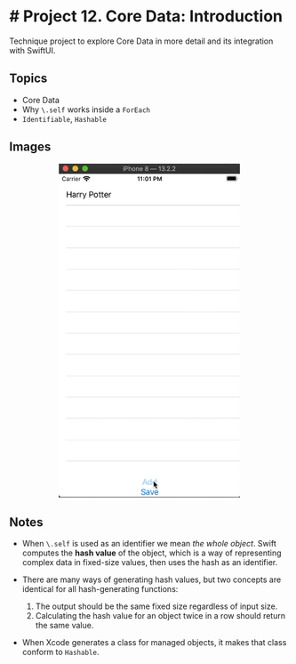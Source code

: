 
# # Project 12. Core Data: Introduction

Technique project to explore Core Data in more detail and its integration with SwiftUI.

## Topics

- Core Data
- Why `\.self` works inside a `ForEach`
- `Identifiable`, `Hashable`

## Images

<p align="center"><img src="img/run-example.gif" height="600px"></p>

## Notes

- When `\.self` is used as an identifier we mean *the whole object*.  Swift computes the **hash value** of the object, which is a way of representing complex data in fixed-size values, then uses the hash as an identifier.

- There are many ways of generating hash values, but two concepts are identical for all hash-generating functions:
    1. The output should be the same fixed size regardless of input size.
    2. Calculating the hash value for an object twice in a row should return the same value.

- When Xcode generates a class for managed objects, it makes that class conform to `Hashable`. 

